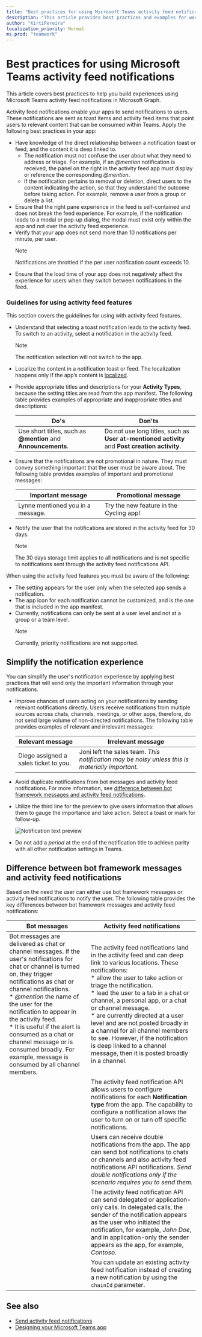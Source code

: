 ```yaml
---
title: "Best practices for using Microsoft Teams activity feed notifications"
description: "This article provides best practices and examples for working with activity feed notifications in Microsoft Graph."
author: "KirtiPereira"
localization_priority: Normal
ms.prod: "teamwork"
---
```


# Best practices for using Microsoft Teams activity feed notifications
This article covers best practices to help you build experiences using Microsoft Teams activity feed notifications in Microsoft Graph.

Activity feed notifications enable your apps to send notifications to users. These notifications are sent as toast items and activity feed items that point users to relevant content that can be consumed within Teams. Apply the following best practices in your app:

* Have knowledge of the direct relationship between a notification toast or feed, and the content it is deep linked to.
    * The notification must not confuse the user about what they need to address or triage. For example, if an *@mention* notification is received, the panel on the right in the activity feed app must display or reference the corresponding *@mention*.
    * If the notification pertains to removal or deletion, direct users to the content indicating the action, so that they understand the outcome before taking action. For example, remove a user from a group or delete a list.
* Ensure that the right pane experience in the feed is self-contained and does not break the feed experience. For example, if the notification leads to a modal or pop-up dialog, the modal must exist only within the app and not over the activity feed experience.
* Verify that your app does not send more than 10 notifications per minute, per user. 
  > [!NOTE]
  > Notifications are throttled if the per user notification count exceeds 10.
* Ensure that the load time of your app does not negatively affect the experience for users when they switch between notifications in the feed.

### Guidelines for using activity feed features

This section covers the guidelines for using with activity feed features.

* Understand that selecting a toast notification leads to the activity feed. To switch to an activity, select a notification in the activity feed.
  > [!NOTE] 
  > The notification selection will not switch to the app.
* Localize the content in a notification toast or feed. The localization happens only if the app’s content is [localized](/platform/concepts/build-and-test/apps-localization).
* Provide appropriate titles and descriptions for your **Activity Types**, because the setting titles are read from the app manifest. The following table provides examples of appropriate and inappropriate titles and descriptions:

   | **Do's** | **Don'ts** |
   |-----------------|-------------------|
   |Use short titles, such as **@mention** and **Announcements**. | Do not use long titles, such as **User at-mentioned activity** and **Post creation activity**. |
 
* Ensure that the notifications are not promotional in nature. They must convey something important that the user must be aware about. The following table provides examples of important and promotional messages:

  | **Important message** | **Promotional message** |
  |-----------------------|-------------------------|
  | Lynne mentioned you in a message. | Try the new feature in the Cycling app! |

* Notify the user that the notifications are stored in the activity feed for 30 days. 
  > [!NOTE]
  > The 30 days storage limit applies to all notifications and is not specific to notifications sent through the activity feed notifications API.

When using the activity feed features you must be aware of the following:
  * The setting appears for the user only when the selected app sends a notification.
  * The app icon for each notification cannot be customized, and is the one that is included in the app manifest.
  * Currently, notifications can only be sent at a user level and not at a group or a team level.
    > [!NOTE]
    > Currently, priority notifications are not supported.

## Simplify the notification experience

You can simplify the user's notification experience by applying best practices that will send only the important information through your notifications.

* Improve chances of users acting on your notifications by sending relevant notifications directly. Users receive notifications from multiple sources across chats, channels, meetings, or other apps, therefore, do not send large volume of non-directed notifications. The following table provides examples of relevant and irrelevant messages:

  |**Relevant message** | **Irrelevant message** |
  |---------------------|-------------------------|
  | Diego assigned a sales ticket to you. | Joni left the sales team. *This notification may be noisy unless this is materially important.* |
  
* Avoid duplicate notifications from bot messages and activity feed notifications. For more information, see [difference between bot framework messages and activity feed notifications](#difference-between-bot-framework-messages-and-activity-feed-notifications).
* Utilize the third line for the preview to give users information that allows them to gauge the importance and take action. Select a toast or mark for follow-up.

  ![Notification text preview](../concepts/images/notification-preview.png)
* Do not add a *period* at the end of the notification title to achieve parity with all other notification settings in Teams.

## Difference between bot framework messages and activity feed notifications

Based on the need the user can either use bot framework messages or activity feed notifications to notify the user. The following table provides the key differences between bot framework messages and activity feed notifications:

|**Bot messages**|**Activity feed notifications**|
|------------------------------------------------------------|------------------------------------------------|
| Bot messages are delivered as chat or channel messages. If the user's notifications for chat or channel is turned on, they trigger notifications as chat or channel notifications. </br> * *@mention* the name of the user for the notification to appear in the activity feed. </br> * It is useful if the alert is consumed as a chat or channel message or is consumed broadly. For example, message is consumed by all channel members.| The activity feed notifications land in the activity feed and can deep link to various locations. These notifications:</br> * allow the user to take action or triage the notification. </br> * lead the user to a tab in a chat or channel, a personal app, or a chat or channel message. </br> * are currently directed at a user level and are not posted broadly in a channel for all channel members to see. However, if the notification is deep linked to a channel message, then it is posted broadly in a channel. |
|  |The activity feed notification API allows users to configure notifications for each **Notification type** from the app. The capability to configure a notification allows the user to turn on or turn off specific notifications. |
| |Users can receive double notifications from the app. The app can send bot notifications to chats or channels and also activity feed notifications API notifications. *Send double notifications only if the scenario requires you to send them.* |
| | The activity feed notification API can send delegated or application-only calls. In delegated calls, the sender of the notification appears as the user who initiated the notification, for example, *John Doe*, and in application-only the sender appears as the app, for example, *Contoso*. |
| | You can update an existing activity feed notification instead of creating a new notification by using the `chainId` parameter.|

  
## See also
* [Send activity feed notifications](teams-send-activityfeednotifications.md)
* [Designing your Microsoft Teams app](/platform/concepts/design/design-teams-app-overview)
